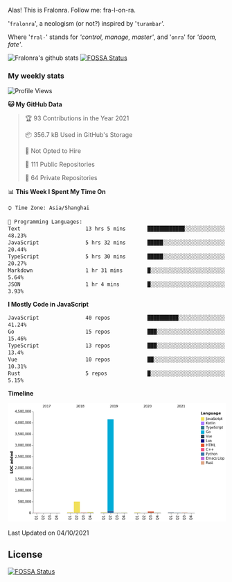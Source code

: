 Alas! This is Fralonra. Follow me: fra-l-on-ra.

'`fralonra`', a neologism (or not?) inspired by '`turambar`'.

Where '`fral-`' stands for *'control, manage, master'*, and '`onra`' for *'doom, fate'*.

![Fralonra's github stats](https://github-readme-stats.vercel.app/api?username=fralonra)
[![FOSSA Status](https://app.fossa.com/api/projects/git%2Bgithub.com%2Ffralonra%2Ffralonra.svg?type=shield)](https://app.fossa.com/projects/git%2Bgithub.com%2Ffralonra%2Ffralonra?ref=badge_shield)

### My weekly stats

<!--START_SECTION:waka-->
![Profile Views](http://img.shields.io/badge/Profile%20Views-35-blue)

**🐱 My GitHub Data** 

> 🏆 93 Contributions in the Year 2021
 > 
> 📦 356.7 kB Used in GitHub's Storage 
 > 
> 🚫 Not Opted to Hire
 > 
> 📜 111 Public Repositories 
 > 
> 🔑 64 Private Repositories  
 > 
📊 **This Week I Spent My Time On** 

```text
⌚︎ Time Zone: Asia/Shanghai

💬 Programming Languages: 
Text                     13 hrs 5 mins       ████████████░░░░░░░░░░░░░   48.23% 
JavaScript               5 hrs 32 mins       █████░░░░░░░░░░░░░░░░░░░░   20.44% 
TypeScript               5 hrs 30 mins       █████░░░░░░░░░░░░░░░░░░░░   20.27% 
Markdown                 1 hr 31 mins        █░░░░░░░░░░░░░░░░░░░░░░░░   5.64% 
JSON                     1 hr 4 mins         █░░░░░░░░░░░░░░░░░░░░░░░░   3.93%

```

**I Mostly Code in JavaScript** 

```text
JavaScript               40 repos            ██████████░░░░░░░░░░░░░░░   41.24% 
Go                       15 repos            ███░░░░░░░░░░░░░░░░░░░░░░   15.46% 
TypeScript               13 repos            ███░░░░░░░░░░░░░░░░░░░░░░   13.4% 
Vue                      10 repos            ██░░░░░░░░░░░░░░░░░░░░░░░   10.31% 
Rust                     5 repos             █░░░░░░░░░░░░░░░░░░░░░░░░   5.15%

```


**Timeline**

![Chart not found](https://raw.githubusercontent.com/fralonra/fralonra/master/charts/bar_graph.png) 


 Last Updated on 04/10/2021
<!--END_SECTION:waka-->

## License
[![FOSSA Status](https://app.fossa.com/api/projects/git%2Bgithub.com%2Ffralonra%2Ffralonra.svg?type=large)](https://app.fossa.com/projects/git%2Bgithub.com%2Ffralonra%2Ffralonra?ref=badge_large)